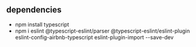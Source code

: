 ## dependencies
* npm install typescript
* npm i eslint @typescript-eslint/parser @typescript-eslint/eslint-plugin eslint-config-airbnb-typescript eslint-plugin-import --save-dev
